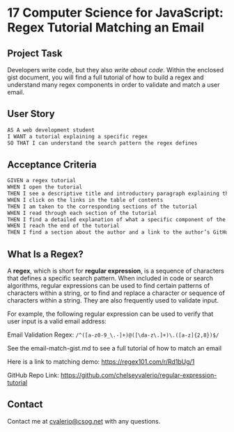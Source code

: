 # 17 Computer Science for JavaScript: Regex Tutorial Matching an Email

## Project Task

Developers write code, but they also _write about code_. Within the enclosed gist document, you will find a full tutorial of how to build a regex and understand many regex components in order to validate and match a user email.

## User Story

```md
AS A web development student
I WANT a tutorial explaining a specific regex
SO THAT I can understand the search pattern the regex defines
```

## Acceptance Criteria

```md
GIVEN a regex tutorial
WHEN I open the tutorial
THEN I see a descriptive title and introductory paragraph explaining the purpose of the tutorial, a summary describing the regex featured in the tutorial, a table of contents linking to different sections that break down each component of the regex and explain what it does, and a section about the author with a link to the author’s GitHub profile
WHEN I click on the links in the table of contents
THEN I am taken to the corresponding sections of the tutorial
WHEN I read through each section of the tutorial
THEN I find a detailed explanation of what a specific component of the regex does
WHEN I reach the end of the tutorial
THEN I find a section about the author and a link to the author’s GitHub profile
```

## What Is a Regex?

A **regex**, which is short for **regular expression**, is a sequence of characters that defines a specific search pattern. When included in code or search algorithms, regular expressions can be used to find certain patterns of characters within a string, or to find and replace a character or sequence of characters within a string. They are also frequently used to validate input.

For example, the following regular expression can be used to verify that user input is a valid email address:

Email Validation Regex: `/^([a-z0-9_\.-]+)@([\da-z\.]+)\.([a-z]{2,8})$/`

See the email-match-gist.md to see a full tutorial of how to match an email

Here is a link to matching demo: https://regex101.com/r/Rd1bUg/1

GitHub Repo Link: https://github.com/chelseyvalerio/regular-expression-tutorial

## Contact

Contact me at cvalerio@csog.net with any questions.
